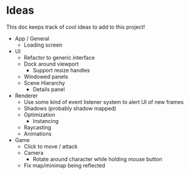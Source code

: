 # Ideas

This doc keeps track of cool ideas to add to this project!

- App / General
  - Loading screen
- UI
  - Refactor to generic interface
  - Dock around viewport
    - Support resize handles
  - Windowed panels
  - Scene Hierarchy
    - Details panel
- Renderer
  - Use some kind of event listener system to alert UI of new frames
  - Shadows (probably shadow mapped)
  - Optimization
    - Instancing
  - Raycasting
  - Animations
- Game
  - Click to move / attack
  - Camera
    - Rotate around character while holding mouse button
  - Fix map/minimap being reflected
